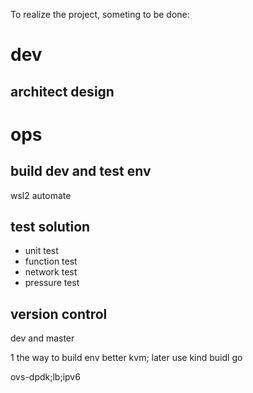 To realize the project, someting to be done:
# dev 
## architect design

# ops
## build dev and test env
wsl2
automate

## test solution
- unit test
- function test
- network test
- pressure test

## version control
dev and master


1 the way to
build env better kvm; later
use kind
buidl go

ovs-dpdk;lb;ipv6